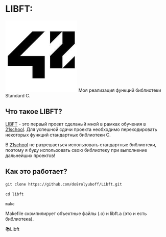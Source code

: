 # LIBFT:
![Иллюстрация к проекту](https://github.com/do8rolyuboff/Libft/blob/master/42.jpeg)
Моя реализация функций библиотеки Standard C.

## Что такое LIBFT?
[LIBFT](https://github.com/do8rolyuboff/Libft/blob/master/libft.en.pdf) - это первый проект сделаный мной в рамках обучения в [21school](https://21-school.ru/). Для успешной сдачи проекта необходимо перекодировать некоторых функций стандартных библиотеки C.

В [21school](https://21-school.ru/) не разрешаеться использовать стандартные библиотеки, поэтому я буду использовать свою библиотеку при выполнение дальнейших проектов!


## Как это работает?
`git clone https://github.com/do8rolyuboff/Libft.git`

`cd libft`

`make`
  
Makefile скомпилирует объектные файлы (.o) и libft.a (это и есть библиотека).

📚Libft
